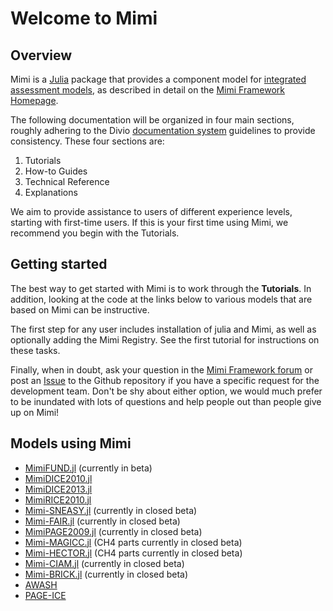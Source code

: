 # Welcome to Mimi

## Overview

Mimi is a [Julia](http://julialang.org) package that provides a component model for [integrated assessment models](https://en.wikipedia.org/wiki/Integrated_assessment_modelling), as described in detail on the [Mimi Framework Homepage](https://www.mimiframework.org).

The following documentation will be organized in four main sections, roughly adhering to the Divio [documentation system](https://documentation.divio.com) guidelines to provide consistency.  These four sections are:

1. Tutorials
2. How-to Guides
3. Technical Reference
4. Explanations

We aim to provide assistance to users of different experience levels, starting with first-time users. If this is your first time using Mimi, we recommend you begin with the Tutorials.

## Getting started

The best way to get started with Mimi is to work through the **Tutorials**. In addition, looking at the code at the links below to various models that are based on Mimi can be instructive. 

The first step for any user includes installation of julia and Mimi, as well as optionally adding the Mimi Registry. See the first tutorial for instructions on these tasks.

Finally, when in doubt, ask your question in the [Mimi Framework forum](https://forum.mimiframework.org) or post an [Issue](https://github.com/mimiframework/Mimi.jl/issues) to the Github repository if you have a specific request for the development team.   Don't be shy about either option, we would much prefer to be inundated with lots of questions and help people out than people give up on Mimi!

## Models using Mimi

* [MimiFUND.jl](https://github.com/fund-model/MimiFUND.jl) (currently in beta)
* [MimiDICE2010.jl](https://github.com/anthofflab/MimiDICE2010.jl)
* [MimiDICE2013.jl](https://github.com/anthofflab/MimiDICE2013.jl)
* [MimiRICE2010.jl](https://github.com/anthofflab/MimiRICE2010.jl)
* [Mimi-SNEASY.jl](https://github.com/anthofflab/mimi-sneasy.jl) (currently in closed beta)
* [Mimi-FAIR.jl](https://github.com/anthofflab/mimi-fair.jl) (currently in closed beta)
* [MimiPAGE2009.jl](https://github.com/anthofflab/MimiPAGE2009.jl) (currently in closed beta)
* [Mimi-MAGICC.jl](https://github.com/anthofflab/mimi-magicc.jl) (CH4 parts currently in closed beta)
* [Mimi-HECTOR.jl](https://github.com/anthofflab/mimi-hector.jl) (CH4 parts currently in closed beta)
* [Mimi-CIAM.jl](https://github.com/anthofflab/mimi-ciam.jl) (currently in closed beta)
* [Mimi-BRICK.jl](https://github.com/anthofflab/mimi-brick.jl) (currently in closed beta)
* [AWASH](http://awashmodel.org/)
* [PAGE-ICE](https://github.com/openmodels/PAGE-ICE)
